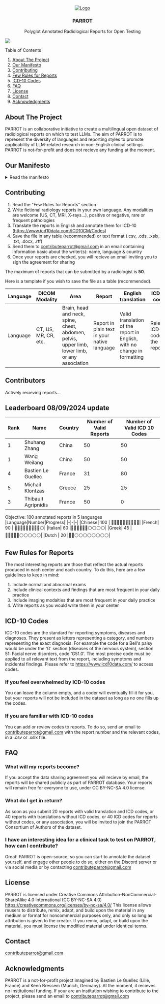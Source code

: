 
<br />
<div align="center">
  <a href="https://github.com/PARROT-reports/PARROT-v0">
    <img src="images/parrot.svg" alt="Logo">
  </a>

<h3 align="center">PARROT</h3>

  <p align="center">
    Polyglot Annotated Radiological Reports for Open Testing
  </p>
</div>

[![](https://dcbadge.limes.pink/api/server/https://discord.gg/zqduyZ3G)](https://discord.gg/zqduyZ3G)

<!-- TABLE OF CONTENTS -->
  <summary>Table of Contents</summary>
  <ol>
    <li><a href="#about-the-project">About The Project</a></li>
    <li><a href="#our-manifesto">Our Manifesto</a></li>
    <li><a href="#contributing">Contributing</a></li>
    <li><a href="#few-rules-for-reports">Few Rules for Reports</a></li>
    <li><a href="#icd-10-codes">ICD-10 Codes</a></li>
    <li><a href="#faq">FAQ</a></li>
    <li><a href="#license">License</a></li>
    <li><a href="#contact">Contact</a></li>
    <li><a href="#acknowledgments">Acknowledgments</a></li>
  </ol>



<!-- ABOUT THE PROJECT -->
## About The Project

PARROT is an collaborative initiative to create a multilingual open dataset of radiological reports on which to test LLMs. 
The aim of PARROT is to represent the diversity of languages and reporting styles to promote applicability of LLM-related research in non-English clinical settings. 
PARROT is not-for-profit and does not recieve any funding at the moment.

<!-- MANIFESTO -->
## Our Manifesto
<details>
<summary>Read the manifesto</summary>  

  ### Context  
Large language models (LLMs) have shown promising capabilities for structuring, simplifying and correcting radiological reports (1–3). However, the lack of open datasets in languages other than English restricts research to using data that cannot be shared to comply with privacy policies (4). This shortcoming makes the external validation of those emerging technologies challenging, hindering their diffusion and application in non-English speaking countries (5). A multilingual, open archive of radiological reports annotated by experts could circumvent this issue, by allowing researchers to test models on clinically pertinent tasks in various languages. Here, we present the Polyglot Annotated Radiological Reports for Open Testing (PARROT) project, intended to enhance the representation of the diversity of radiological reports across centers and languages, offering researchers a different perspective for testing LLMs on medical data.

PARROT is intended as a collaborative dataset:  
Facilitating the access to realistic medical texts for the community  
Addressing the representation of non-English medical data for testing LLMs  
Assessing the ability of LLMs to generalize across diverse languages in clinical tasks
    
### 1. Why an open multilingual dataset?

Limitations of the MIMIC dataset: The exclusively English datasets on which LLMs are currently tested in radiology, such as the mono-centric MIMIC, do not capture the diversity of radiological reports across centers and languages, and thus may hinder the applicability of those results in non-English speaking countries (6). Models are already trained on the MIMIC database, raising the issue of training and testing the LLMs ability on the same dataset (7). 
Lack of multilingual alternatives: Because of the private nature of radiological reports, there exists currently no available dataset of radiological reports beyond English. An alternative could be to translate the reports from the MIMIC database in other language, but they would fail to convey the true diversity of pathologies, examinations and reporting styles across countries.
Rising need for diversity in benchmarks: The development of open-source lightweight models alleviates the financial barrier to accessing this technology, but makes the importance of diverse corpora on which to test them even more dire (8).
Need for benchmarking LLMs on clinically pertinent tasks: Datasets are often crawled from websites and left un-annotated, hindering the complexity and diversity of tasks on which to test models. As a consequence, LLMs are currently benchmarked on tasks that do not represent their actual usefulness in clinical settings (7).

### 2. What is PARROT?

PARROT is an annotated open dataset of fictional reports written by radiologists in their native language. To circumvent privacy issues, the reports are completely fictional and as such can be shared without limitation. Because they are written by experts in their native language, they are expected to capture authentically the diversity of reporting styles and cultural specificity. The reports are annotated for five different tasks (translation, structuration, measurement extraction, correction of errors, ICD-10 code assignment), and centralized in an open archive. PARROT is intended as a test dataset for LLMs, and should not be used for training.

### 3. How to participate?

Radiologists from diverse languages, backgrounds and seniority can create fictional reports for exam modalities of their choice. The reports should be written as .txt, .rtf or .docx files. The authors must to translate the reports to English and complete the .csv with annotations. No background in informatics, AI or LLM is needed. Students are encouraged to participate if they had some experience with radiology, e.g. through an internship. 

### 4. Potential challenges

Engagement: reaching out to a variety of radiologists will be a critical challenge for PARROT in order to achieve a critical mass of reports in various languages. As such, participants are welcomed to invite colleagues to join the initiative.
Scalability and maintenance: if PARROT is a success, the amount of time required to curate the database will become critical. As such, for step 2 of the project, financial support from institutions could become important, and tasks such as verifying reports, annotating them, and creating new tasks, could be crowd-sourced. At this stage of the project, we will actively seek for funding opportunities by national or international institutions (e.g., European Union, national research foundations) or industry partners. 
Broadening the scope: multilingual medical databases are rare and radiology reports do not encompass the entirety of contexts in which a LLM can be assessed in medicine. As such, physicians from other specialties will be welcomed to join the initiative in step 2 of the project.


1. 	Adams LC, Truhn D, Busch F, et al. Leveraging GPT-4 for Post Hoc Transformation of Free-Text Radiology Reports into Structured Reporting: A Multilingual Feasibility Study. Radiology. 2023;230725. doi: 10.1148/radiol.230725.
2. 	Amin KS, Davis MA, Doshi R, Haims AH, Khosla P, Forman HP. Accuracy of ChatGPT, Google Bard, and Microsoft Bing for Simplifying                     Radiology Reports. Radiology. Radiological Society of North America; 2023;309(2):e232561. doi: 10.1148/radiol.232561.
3. 	Gertz RJ, Dratsch T, Bunck AC, et al. Potential of GPT-4 for Detecting Errors in Radiology Reports:                     Implications for Reporting Accuracy. Radiology. Radiological Society of North America; 2024;311(1):e232714. doi: 10.1148/radiol.232714.
4. 	Bressem KK, Papaioannou J-M, Grundmann P, et al. medBERT.de: A comprehensive German BERT model for the medical domain. Expert Systems with Applications. 2024;237:121598. doi: 10.1016/j.eswa.2023.121598.
5. 	Chang Y, Wang X, Wang J, et al. A Survey on Evaluation of Large Language Models. arXiv; 2023. http://arxiv.org/abs/2307.03109. Accessed May 4, 2024.
6. 	Yang Z, Mitra A, Kwon S, Yu H. ClinicalMamba: A Generative Clinical Language Model on Longitudinal Clinical Notes. arXiv; 2024. doi: 10.48550/arXiv.2403.05795.
7. 	Wornow M, Xu Y, Thapa R, et al. The shaky foundations of large language models and foundation models for electronic health records. npj Digit Med. Nature Publishing Group; 2023;6(1):1–10. doi: 10.1038/s41746-023-00879-8.
8. 	Making LLMs even more accessible with bitsandbytes, 4-bit quantization and QLoRA. . https://huggingface.co/blog/4bit-transformers-bitsandbytes. Accessed May 4, 2024.
</details>

<!-- CONTRIBUTING -->
## Contributing

1) Read the "Few Rules for Reports" section
2) Write fictional radiology reports in your own language. Any modalities are welcome (US, CT, MRI, X-rays...), positive or negative, rare or frequent pathologies 
3) Translate the reports in English and annotate them for ICD-10 (https://www.icd10data.com/ICD10CM/Codes)
4) Save the file in any table (recommended) or text format (.csv, .ods, .xslx, .txt, .docx, .rtf)
5) Send them to contributeparrot@gmail.com in an email containing information basic about the writer(s): name, language & country
6) Once your reports are checked, you will recieve an email inviting you to sign the agreement for sharing

The maximum of reports that can be submitted by a radiologist is **50**.   

Here is a template if you wish to save the file as a table (recommended).

| Language                            | DICOM Modality     | Area | Report                              | English translation   | ICD-10 codes   |
|-----------|-----------------------|-------------------------|---------------------------------------|----------|----------|
| Language | CT, US, MR, CR, etc.  | Brain, head and neck, spine, chest, abdomen, pelvis, upper limb, lower limb, or any association | Report in plain text in your native language         | Valid translation of the report in English, with no change in formatting | Relevant ICD-10 codes in the report|

<!-- CONTRIBUTORS -->
## Contributors

Actively recieving reports...

## Leaderboard 08/09/2024 update

| Rank | Name          | Country       | Number of Valid Reports |Number of Valid ICD 10 Codes |
|------|---------------|---------------|-------------------------|-|
| 1    | Shuhang Zhang | China            | 50                    | 50|
| 1    | Wang Weilang | China            | 50                    | 50|
| 4    | Bastien Le Guellec     | France            | 31                      |80|
| 5    | Michail Klontzas    | Greece        | 25                      |25|
| 3    | Thibault Agripnidis | France            | 50                    | 0|


Objective: 100 annotated reports in 5 languages
|Language|Number|Progress|
|-|-|-|
|Chinese| 100 | 🔵🔵🔵🔵🔵🔵🔵🔵🔵🔵|
|French| 90 | 🔵🔵🔵🔵🔵🔵🔵🔵🔵⚪️|
|Italian| 60 |🔵🔵🔵🔵🔵🔵⚪️⚪️⚪️⚪️|
|Greek| 45 |🔵🔵🔵🔵🔵⚪️⚪️⚪️⚪️⚪️|
|Dutch | 20 |🔵🔵⚪️⚪️⚪️⚪️⚪️⚪️⚪️⚪️|

<!-- FEW RULES FOR REPORTS -->
## Few Rules for Reports

The most interesting reports are those that reflect the actual reports produced in each center and each country. To do this, here are a few guidelines to keep in mind:
1) Include normal and abnormal exams
2) Include clinical contexts and findings that are most frequent in your daily practice
3) Include imaging modaities that are most frequent in your daily practice
4) Write reports as you would write them in your center

<!-- ICD-10 CODES -->
## ICD-10 Codes

ICD-10 codes are the standard for reporting symptoms, diseases and diagnoses. They present as letters representing a category, and numbers representing the exact diagnosis. For example the code for a Bell's palsy would be under the 'G' section (diseases of the nervous system), section 51: Facial nerve disorders, code 'G51.0'. The most precise code must be applied to all relevant text from the report, including symptoms and incidental findings. Please refer to https://www.icd10data.com/ to access codes.

### If you feel overwhelmed by ICD-10 codes
You can leave the column empty, and a coder will eventually fill it for you, but your reports will not be included in the dataset as long as no one fills up the codes.

### If you are familiar with ICD-10 codes
You can add or review codes to reports. To do so, send an email to contributeparrot@gmail.com with the report number and the relevant codes, in a .csv or .xslx file.

<!-- FAQ -->
## FAQ

### What will my reports become?

If you accept the data sharing agreement you will recieve by email, the reports will be shared publicly as part of PARROT database. Your reports will remain free for everyone to use, under CC BY-NC-SA 4.0 license.

### What do I get in return?

As soon as you submit 20 reports with valid translation and ICD codes, or 40 reports with translations without ICD codes, or 40 ICD codes for reports without codes, or any association, you will be invited to join the PARROT Consortium of Authors of the dataset.

### I have an interesting idea for a clinical task to test on PARROT, how can I contribute?

Great! PARROT is open-source, so you can start to annotate the dataset yourself, and engage other people to do so, either on the Discord server or via social media or by contacting contributeparrot@gmail.com

<!-- LICENSE -->
## License

PARROT is licensed under Creative Commons Attribution-NonCommercial-ShareAlike 4.0 International (CC BY-NC-SA 4.0) https://creativecommons.org/licenses/by-nc-sa/4.0/ 
This license allows reusers to distribute, remix, adapt, and build upon the material in any medium or format for noncommercial purposes only, and only so long as attribution is given to the creator. If you remix, adapt, or build upon the material, you must license the modified material under identical terms.

<!-- CONTACT -->
## Contact

contributeparrot@gmail.com

<!-- ACKNOWLEDGMENTS -->
## Acknowledgments
PARROT is a not-for-profit project imagined by Bastien Le Guellec (Lille, France) and Keno Bressem (Munich, Germany).
At the moment, it recieves no institutional funding. 
If your are an institution wishing to contribute to the project, please send an email to contributeparrot@gmail.com
